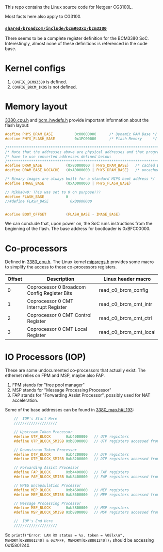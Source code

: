 This repo contains the Linux source code for Netgear CG3100L.

Most facts here also apply to CG3100.

### [`shared/broadcom/include/bcm963xx/bcm3380`](shared/broadcom/include/bcm963xx/bcm3380)
There seems to be a complete register definition for the BCM3380 SoC. Interestingly, almost none of these definitions is referenced in the code base.

# Kernel configs
1. `CONFIG_BCM93380` is defined.
2. `CONFIG_BRCM_IKOS` is not defined.

# Memory layout
[3380_cpu.h](shared/opensource/include/bcm963xx/3380_cpu.h) and [bcm_hwdefs.h](shared/opensource/include/bcm963xx/bcm_hwdefs.h) provide important information about the flash layout:

```c
#define PHYS_DRAM_BASE          0x00000000      /* Dynamic RAM Base */
#define PHYS_FLASH_BASE         0x1FC00000      /* Flash Memory     */

/*****************************************************************************/
/* Note that the addresses above are physical addresses and that programs    */
/* have to use converted addresses defined below:                            */
/*****************************************************************************/
#define DRAM_BASE           (0x80000000 | PHYS_DRAM_BASE)   /* cached DRAM */
#define DRAM_BASE_NOCACHE   (0xA0000000 | PHYS_DRAM_BASE)   /* uncached DRAM */

/* Binary images are always built for a standard MIPS boot address */
#define IMAGE_BASE          (0xA0000000 | PHYS_FLASH_BASE)

// Rikka0w0: This was set to 0 on purpose???
#define FLASH_BASE          0
//#define FLASH_BASE          0xB8000000


#define BOOT_OFFSET         (FLASH_BASE - IMAGE_BASE)
```

We can conclude that, upon power on, the SoC runs instructions from the beginning of the flash. The base address for bootloader is 0xBFC00000.

# Co-processors
Defined in [3380_cpu.h](shared/opensource/include/bcm963xx/3380_cpu.h). The Linux kernel [mipsregs.h](https://github.com/torvalds/linux/blob/master/arch/mips/include/asm/mipsregs.h) provides some macro to simplify the access to those co-processors registers.

| Offset | Description                                 | Linux header macro     |
|--------|---------------------------------------------|----------------------- |
| 0      | Coprocessor 0 Broadcom Config Register Bits | read_c0_brcm_config    |
| 1      | Coprocessor 0 CMT Interrupt Register        | read_c0_brcm_cmt_intr  |
| 2      | Coprocessor 0 CMT Control Register          | read_c0_brcm_cmt_ctrl  |
| 3      | Coprocessor 0 CMT Local Register            | read_c0_brcm_cmt_local |

# IO Processors (IOP)
These are some undocumented co-processors that actually exist. The ethernet relies on FPM and MSP, maybe also FAP. 

1. FPM stands for "free pool manager"
2. MSP stands for "Message Processing Processor"
3. FAP stands for "Forwarding Assist Processor", possibly used for NAT acceleration.

Some of the base addresses can be found in [3380_map.h#L193](https://github.com/bcm33xx/CG3100L_V1.0.4_Linux/blob/main/shared/broadcom/include/bcm963xx/3380_map.h#L193):
```c
    //  IOP's Start Here
    ////////////////////

    // Upstream Token Processor
    #define UTP_BLOCK       0xb4000000   // UTP registers
    #define UTP_BLOCK_SMISB 0xb8000000   // UTP registers accessed from the SMISB Mips Bus

    // Downstream Token Processor
    #define DTP_BLOCK       0xb4200000   // DTP registers
    #define DTP_BLOCK_SMISB 0xb8200000   // DTP registers accessed from the SMISB Mips Bus

    // Forwarding Assist Processor
    #define FAP_BLOCK       0xb4400000   // FAP registers
    #define FAP_BLOCK_SMISB 0xb8400000   // FAP registers accessed from the SMISB Mips Bus

    // MPEG Encapsulation Processor
    #define MEP_BLOCK       0xb4600000   // MEP registers
    #define MEP_BLOCK_SMISB 0xb8600000   // MEP registers accessed from the SMISB Mips Bus

    // Message Processing Processor
    #define MSP_BLOCK       0xb5800000   // MSP registers
    #define MSP_BLOCK_SMISB 0xb8800000   // MSP registers accessed from the SMISB Mips Bus

    //  IOP's End Here
    ////////////////////
```

So `printf("Error: LAN RX status = %x, token = %08lx\n", MEMORY[0xB8801240] & 0x7FFF, MEMORY[0xB8801240]);` should be accessing 0x15801240.
